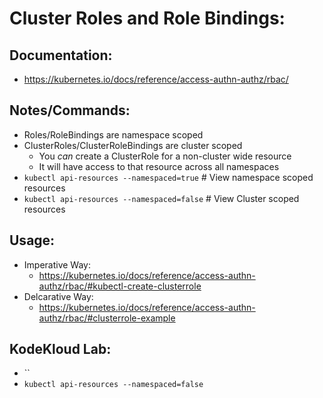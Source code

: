 # Cluster Roles and Role Bindings:
## Documentation:
- https://kubernetes.io/docs/reference/access-authn-authz/rbac/

## Notes/Commands:
- Roles/RoleBindings are namespace scoped
- ClusterRoles/ClusterRoleBindings are cluster scoped
  - You *can* create a ClusterRole for a non-cluster wide resource
  - It will have access to that resource across all namespaces
- `kubectl api-resources --namespaced=true`  # View namespace scoped resources
- `kubectl api-resources --namespaced=false` # View Cluster scoped resources

## Usage:
- Imperative Way:
  - https://kubernetes.io/docs/reference/access-authn-authz/rbac/#kubectl-create-clusterrole
- Delcarative Way:
  - https://kubernetes.io/docs/reference/access-authn-authz/rbac/#clusterrole-example




## KodeKloud Lab:
- ``
- `kubectl api-resources --namespaced=false`
